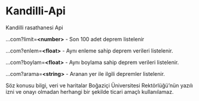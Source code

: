 # Kandilli-Api
Kandilli rasathanesi Api

...com?limit=**\<number\>** - Son 100 adet deprem listelenir

...com?enlem=**\<float\>** - Aynı enleme sahip deprem verileri listelenir.

...com?boylam=**\<float\>** - Aynı boylama sahip deprem verileri listelenir.

...com?arama=**\<string\>** - Aranan yer ile ilgili depremler listelenir.

Söz konusu bilgi, veri ve haritalar Boğaziçi Üniversitesi Rektörlüğü’nün yazılı izni ve onayı olmadan herhangi bir şekilde ticari amaçlı kullanılamaz.
